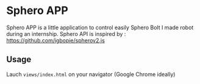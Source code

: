 # Sphero APP


Sphero APP is a little application to control easily Sphero Bolt I made robot during an internship.
Sphero API is inspired by : https://github.com/igbopie/spherov2.js

## Usage

Lauch ```views/index.html``` on your navigator (Google Chrome ideally) 

